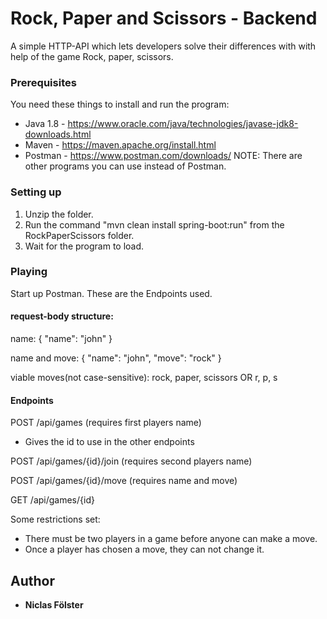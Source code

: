 # Rock, Paper and Scissors - Backend

A simple HTTP-API which lets developers solve their differences with with help
of the game Rock, paper, scissors. 



### Prerequisites

You need these things to install and run the program:

- Java 1.8 - https://www.oracle.com/java/technologies/javase-jdk8-downloads.html
- Maven - https://maven.apache.org/install.html
- Postman - https://www.postman.com/downloads/ NOTE: There are other programs you can use instead of Postman.


### Setting up

1. Unzip the folder.
2. Run the command "mvn clean install spring-boot:run" from the RockPaperScissors folder.
3. Wait for the program to load.

### Playing

Start up Postman. These are the Endpoints used. 

#### request-body structure:

name:
{
"name": "john"
}

name and move:
{
"name": "john",
"move": "rock"
}

viable moves(not case-sensitive): rock, paper, scissors OR r, p, s

#### Endpoints
 POST /api/games (requires first players name)
 * Gives the id to use in the other endpoints
 
 POST /api/games/{id}/join (requires second players name)
 
 POST /api/games/{id}/move (requires name and move)
 
 GET /api/games/{id}

Some restrictions set: 

* There must be two players in a game before anyone can make a move.
* Once a player has chosen a move, they can not change it.

## Author

* **Niclas Fölster** 

